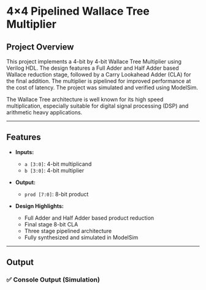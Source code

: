 # 4×4 Pipelined Wallace Tree Multiplier

## Project Overview

This project implements a 4-bit by 4-bit Wallace Tree Multiplier using Verilog HDL. The design features a Full Adder and Half Adder based Wallace reduction stage, followed by a Carry Lookahead Adder (CLA) for the final addition. The multiplier is pipelined for improved performance at the cost of latency. The project was simulated and verified using ModelSim.

The Wallace Tree architecture is well known for its high speed multiplication, especially suitable for digital signal processing (DSP) and arithmetic heavy applications.

---

## Features

- **Inputs:**  
  - `a [3:0]`: 4-bit multiplicand  
  - `b [3:0]`: 4-bit multiplier  

- **Output:**  
  - `prod [7:0]`: 8-bit product  

- **Design Highlights:**  
  - Full Adder and Half Adder based product reduction  
  - Final stage 8-bit CLA  
  - Three stage pipelined architecture   
  - Fully synthesized and simulated in ModelSim

---

## Output

### ✅ **Console Output (Simulation)**

